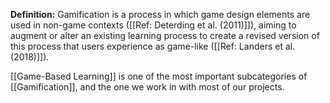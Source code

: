 **Definition:** Gamification is a process in which game design elements are used in non-game contexts ([[Ref: Deterding et al. (2011)]]), aiming to augment or alter an existing learning process to create a revised version of this process that users experience as game-like ([[Ref: Landers et al. (2018)]]).

[[Game-Based Learning]] is one of the most important subcategories of [[Gamification]], and the one we work in with most of our projects.